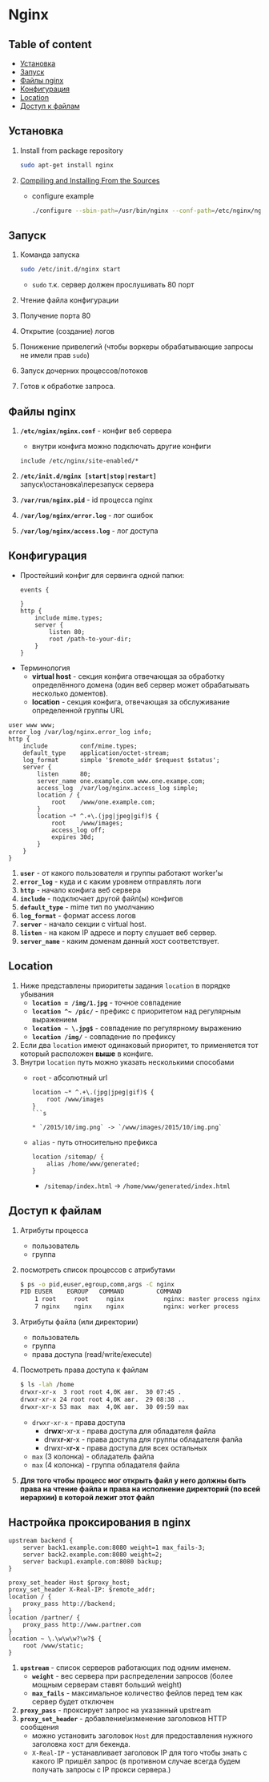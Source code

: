 # Nginx

## Table of content
- [Установка](#установка)
- [Запуск](#запуск)
- [Файлы nginx](#Файлы-nginx)
- [Конфигурация](#Конфигурация)
- [Location](#location)
- [Доступ к файлам](#Доступ-к-файлам)

## Установка

1. Install from package repository

    ```bash
    sudo apt-get install nginx
    ```

1. [Compiling and Installing From the Sources](https://www.nginx.com/resources/admin-guide/installing-nginx-open-source/)

    * configure example
        ```bash
        ./configure --sbin-path=/usr/bin/nginx --conf-path=/etc/nginx/nginx.conf --error-log-path=/var/log/nginx/error.log --http-log-path=/var/log/nginx/access.log --with-debug --with-pcre --with-http_ssl_module
        ```

## Запуск
1. Команда запуска
    ```bash
    sudo /etc/init.d/nginx start
    ```
    * `sudo` т.к. сервер должен прослушивать 80 порт

1. Чтение файла конфигурации
1. Получение порта 80
1. Открытие (создание) логов
1. Понижение привелегий (чтобы воркеры обрабатывающие запросы не имели прав `sudo`)
1. Запуск дочерних процессов/потоков
1. Готов к обработке запроса.

## Файлы nginx
1. **`/etc/nginx/nginx.conf`** - конфиг веб сервера

    * внутри конфига можно подключать другие конфиги

    ```
    include /etc/nginx/site-enabled/*
    ```
1. **`/etc/init.d/nginx [start|stop|restart]`** запуск\остановка\перезапуск сервера
1. **`/var/run/nginx.pid`** - id процесса nginx
1. **`/var/log/nginx/error.log`** - лог ошибок
1. **`/var/log/nginx/access.log`** - лог доступа

## Конфигурация
* Простейший конфиг для сервинга одной папки:
    ```
    events {

    }
    http {
        include mime.types;
        server {
            listen 80;
            root /path-to-your-dir;
        }
    }
    ```
* Терминология
    * **virtual host** - секция конфига отвечающая за обработку определённого домена (один веб сервер может обрабатывать несколько доментов).
    * **location** - секция конфига, отвечающая за обслуживание определенной группы URL
```
user www www;
error_log /var/log/nginx.error_log info;
http {
    include         conf/mime.types;
    default_type    application/octet-stream;
    log_format      simple '$remote_addr $request $status';
    server {
        listen      80;
        server_name one.example.com www.one.exampe.com;
        access_log  /var/log/nginx.access_log simple;
        location / {
            root    /www/one.example.com;
        }
        location ~* ^.+\.(jpg|jpeg|gif)$ {
            root    /www/images;
            access_log off;
            expires 30d;
        }
    }
}
```
1. **`user`** - от какого пользователя и группы работают worker'ы
1. **`error_log`** - куда и с каким уровнем отправлять логи
1. **`http`** - начало конфига веб сервера
1. **`include`** - подключает другой файл(ы) конфигов
1. **`default_type`** - mime тип по умолчанию
1. **`log_format`** - формат access логов
1. **`server`** - начало секции с virtual host.
1. **`listen`** - на каком IP адресе и порту слушает веб сервер.
1. **`server_name`** - каким доменам данный хост соответствует.

## Location
1. Ниже представлены приоритеты задания `location` в порядке убывания
    * **`location = /img/1.jpg`** - точное совпадение
    * **`location ^~ /pic/`** - префикс с приоритетом над регулярным выражением
    * **`location ~ \.jpg$`** - совпадение по регулярному выражению
    * **`location /img/`** - совпадение по префиксу
1. Если два `location` имеют одинаковый приоритет, то применяется тот который расположен **выше** в конфиге.
1. Внутри `location` путь можно указать несколькими способами
    * `root` - абсолютный url
        ```
        location ~* ^.+\.(jpg|jpeg|gif)$ {
            root /www/images
        }
        ```s

        * `/2015/10/img.png` -> `/www/images/2015/10/img.png`

    * `alias` - путь относительно префикса
        ```
        location /sitemap/ {
            alias /home/www/generated;
        }
        ```

        * `/sitemap/index.html` -> `/home/www/generated/index.html`

## Доступ к файлам
1. Атрибуты процесса
    * пользователь
    * группа
1. посмотреть список процессов с атрибутами
    ```bash
    $ ps -o pid,euser,egroup,comm,args -C nginx
    PID EUSER    EGROUP   COMMAND         COMMAND
        1 root     root     nginx           nginx: master process nginx -g daemon off;
        7 nginx    nginx    nginx           nginx: worker process
    ```
1. Атрибуты файла (или директории)
    * пользователь
    * группа
    * права доступа (read/write/execute)
1. Посмотреть права доступа к файлам
    ```bash
    $ ls -lah /home
    drwxr-xr-x  3 root root 4,0K авг.  30 07:45 .
    drwxr-xr-x 24 root root 4,0K авг.  29 08:38 ..
    drwxr-xr-x 53 max  max  4,0K авг.  30 09:59 max
    ```

    * `drwxr-xr-x` - права доступа
        * d**rwx**r-xr-x - права доступа для обладателя файла
        * drwx**r-x**r-x - права доступа для группы обладателя фалйа
        * drwxr-x**r-x** - права доступа для всех остальных
    * `max` (3 колонка) - обладатель файла
    * `max` (4 колонка) - группа обладателя файла
1. **Для того чтобы процесс мог открыть файл у него должны быть права на чтение файла и права на исполнение директорий (по всей иерархии) в которой лежит этот файл**

## Настройка проксирования в nginx
```
upstream backend {
    server back1.example.com:8080 weight=1 max_fails-3;
    server back2.example.com:8080 weight=2;
    server backup1.example.com:8080 backup;
}

proxy_set_header Host $proxy_host;
proxy_set_header X-Real-IP: $remote_addr;
location / {
    proxy_pass http://backend;
}
location /partner/ {
    proxy_pass http://www.partner.com
}
location ~ \.\w\w\w?\w?$ {
    root /www/static;
}
```
1. **`upstream`** - список серверов работающих под одним именем.
    * **`weight`** - вес сервера при распределении запросов (более мощным серверам ставят больший weight)
    * **`max_fails`** - максимальное количество фейлов перед тем как сервер будет отключен
1. **`proxy_pass`** - проксирует запрос на указанный upstream
1. **`proxy_set_header`** - добавление\изменение заголовков HTTP сообщения
    * можно установить заголовок `Host` для предоставления нужного заголовка хост для бекенда.
    * `X-Real-IP` - устанавливает заголовок IP для того чтобы знать с какого IP пришёл запрос (в противном случае всегда будем получать запросы с IP прокси сервера.)
